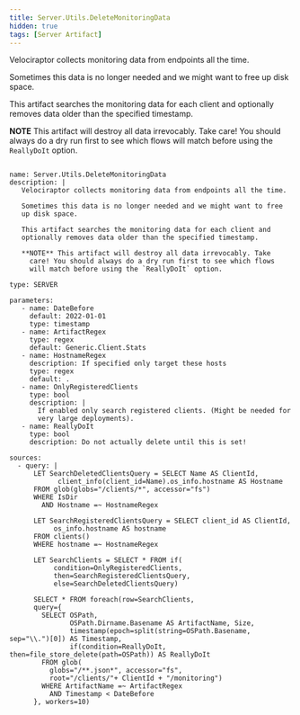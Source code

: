 ```yaml
---
title: Server.Utils.DeleteMonitoringData
hidden: true
tags: [Server Artifact]
---
```


Velociraptor collects monitoring data from endpoints all the time.

Sometimes this data is no longer needed and we might want to free
up disk space.

This artifact searches the monitoring data for each client and
optionally removes data older than the specified timestamp.

**NOTE** This artifact will destroy all data irrevocably. Take
  care! You should always do a dry run first to see which flows
  will match before using the `ReallyDoIt` option.


<pre><code class="language-yaml">
name: Server.Utils.DeleteMonitoringData
description: |
   Velociraptor collects monitoring data from endpoints all the time.

   Sometimes this data is no longer needed and we might want to free
   up disk space.

   This artifact searches the monitoring data for each client and
   optionally removes data older than the specified timestamp.

   **NOTE** This artifact will destroy all data irrevocably. Take
     care! You should always do a dry run first to see which flows
     will match before using the `ReallyDoIt` option.

type: SERVER

parameters:
   - name: DateBefore
     default: 2022-01-01
     type: timestamp
   - name: ArtifactRegex
     type: regex
     default: Generic.Client.Stats
   - name: HostnameRegex
     description: If specified only target these hosts
     type: regex
     default: .
   - name: OnlyRegisteredClients
     type: bool
     description: |
       If enabled only search registered clients. (Might be needed for
       very large deployments).
   - name: ReallyDoIt
     type: bool
     description: Do not actually delete until this is set!

sources:
  - query: |
      LET SearchDeletedClientsQuery = SELECT Name AS ClientId,
            client_info(client_id=Name).os_info.hostname AS Hostname
      FROM glob(globs="/clients/*", accessor="fs")
      WHERE IsDir
        AND Hostname =~ HostnameRegex

      LET SearchRegisteredClientsQuery = SELECT client_id AS ClientId,
           os_info.hostname AS hostname
      FROM clients()
      WHERE hostname =~ HostnameRegex

      LET SearchClients = SELECT * FROM if(
           condition=OnlyRegisteredClients,
           then=SearchRegisteredClientsQuery,
           else=SearchDeletedClientsQuery)

      SELECT * FROM foreach(row=SearchClients,
      query={
        SELECT OSPath,
               OSPath.Dirname.Basename AS ArtifactName, Size,
               timestamp(epoch=split(string=OSPath.Basename, sep="\\.")[0]) AS Timestamp,
               if(condition=ReallyDoIt, then=file_store_delete(path=OSPath)) AS ReallyDoIt
        FROM glob(
          globs="/**.json*", accessor="fs",
          root="/clients/"+ ClientId + "/monitoring")
        WHERE ArtifactName =~ ArtifactRegex
          AND Timestamp &lt; DateBefore
      }, workers=10)

</code></pre>

